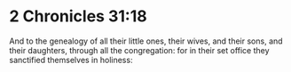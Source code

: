 # 2 Chronicles 31:18

And to the genealogy of all their little ones, their wives, and their sons, and their daughters, through all the congregation: for in their set office they sanctified themselves in holiness: